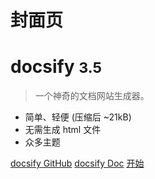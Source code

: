 <!-- _coverpage.md -->
# 封面页
# docsify <small>3.5</small>

> 一个神奇的文档网站生成器。

- 简单、轻便 (压缩后 ~21kB)
- 无需生成 html 文件
- 众多主题

[docsify GitHub](https://github.com/docsifyjs/docsify/)
[docsify Doc](https://docsify.js.org/#/?id=docsify)
[开始](home/README.md)